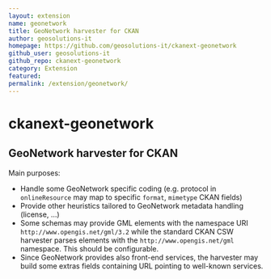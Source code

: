 ```yaml
---
layout: extension
name: geonetwork
title: GeoNetwork harvester for CKAN
author: geosolutions-it
homepage: https://github.com/geosolutions-it/ckanext-geonetwork
github_user: geosolutions-it
github_repo: ckanext-geonetwork
category: Extension
featured: 
permalink: /extension/geonetwork/
---
```



ckanext-geonetwork
==================

GeoNetwork harvester for CKAN
-----------------------------

Main purposes:
* Handle some GeoNetwork specific coding (e.g. protocol in ``onlineResource`` may map to specific ``format``, ``mimetype`` CKAN fields)
* Provide other heuristics tailored to GeoNetwork metadata handling (license, …)
* Some schemas may provide GML elements with the namespace URI ``http://www.opengis.net/gml/3.2`` while the standard CKAN CSW harvester parses elements with the ``http://www.opengis.net/gml`` namespace. This should be configurable.
* Since GeoNetwork provides also front-end services, the harvester may build some extras fields containing URL pointing to well-known services.

